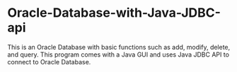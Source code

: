# Oracle-Database-with-Java-JDBC-api

This is an Oracle Database with basic functions such as add, modify, delete, and query. This program comes with a Java GUI and uses Java JDBC API to connect to Oracle Database.
